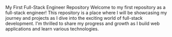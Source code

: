 My First Full-Stack Engineer Repository
Welcome to my first repository as a full-stack engineer! This repository is a place where I will be showcasing my journey and projects as I dive into the exciting world of full-stack development. I'm thrilled to share my progress and growth as I build web applications and learn various technologies.
